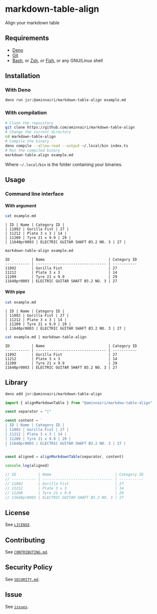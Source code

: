 # markdown-table-align

Align your markdown table

## Requirements

- [Deno](https://deno.com/)
- [Git](https://git-scm.com/)
- [Bash](https://www.gnu.org/software/bash/), or [Zsh](https://www.zsh.org/), or [Fish](https://fishshell.com/), or any GNU/Linux shell

## Installation

### With Deno

```bash
deno run jsr:@aminnairi/markdown-table-align example.md
```

### With compilation

```bash
# Clone the repository
git clone https://github.com/aminnairi/markdown-table-align
# Change the current directory
cd markdown-table-align
# Compile the binary
deno compile --allow-read --output ~/.local/bin index.ts
# Run the compiled binary
markdown-table-align example.md
```

Where `~/.local/bin` is the folder containing your binaries.

## Usage

### Command line interface

#### With argument

```bash
cat example.md
```

```text
| ID | Name | Category ID |
| 11092 | Gorilla Fist | 27 |
| 11212 | Plate 3 x 3 | 14 |
| 11209 | Tyre 21 x 9.9 | 29 |
| 11640pr0003 | ELECTRIC GUITAR SHAFT Ø3.2 NO. 3 | 27 |
```

```bash
markdown-table-align example.md
```

```
ID          | Name                             | Category ID
----------- | -------------------------------- | -----------
11092       | Gorilla Fist                     | 27         
11212       | Plate 3 x 3                      | 14         
11209       | Tyre 21 x 9.9                    | 29         
11640pr0003 | ELECTRIC GUITAR SHAFT Ø3.2 NO. 3 | 27
```

#### With pipe

```bash
cat example.md
```

```text
| ID | Name | Category ID |
| 11092 | Gorilla Fist | 27 |
| 11212 | Plate 3 x 3 | 14 |
| 11209 | Tyre 21 x 9.9 | 29 |
| 11640pr0003 | ELECTRIC GUITAR SHAFT Ø3.2 NO. 3 | 27 |
```


```bash
cat example.md | markdown-table-align
```

```
ID          | Name                             | Category ID
----------- | -------------------------------- | -----------
11092       | Gorilla Fist                     | 27         
11212       | Plate 3 x 3                      | 14         
11209       | Tyre 21 x 9.9                    | 29         
11640pr0003 | ELECTRIC GUITAR SHAFT Ø3.2 NO. 3 | 27
```

## Library

```bash
deno add jsr:@aminnairi/markdown-table-align
```

```typescript
import { alignMarkdownTable } from "@aminnairi/markdow-table-align"

const separator = "|"

const content = `
| ID | Name | Category ID |
| 11092 | Gorilla Fist | 27 |
| 11212 | Plate 3 x 3 | 14 |
| 11209 | Tyre 21 x 9.9 | 29 |
| 11640pr0003 | ELECTRIC GUITAR SHAFT Ø3.2 NO. 3 | 27 |
`

const aligned = alignMarkdownTable(separator, content)

console.log(aligned)

// ID          | Name                             | Category ID
// ----------- | -------------------------------- | -----------
// 11092       | Gorilla Fist                     | 27         
// 11212       | Plate 3 x 3                      | 14         
// 11209       | Tyre 21 x 9.9                    | 29         
// 11640pr0003 | ELECTRIC GUITAR SHAFT Ø3.2 NO. 3 | 27
```

## License

See [`LICENSE`](./LICENSE).

## Contributing

See [`CONTRIBUTING.md`](./CONTRIBUTING.md).

## Security Policy

See [`SECURITY.md`](./SECURITY.md).

## Issue

See [`issues`](./issues).
